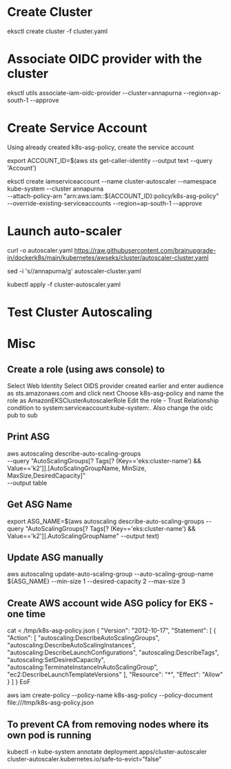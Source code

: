 # Create Cluster
eksctl create cluster -f cluster.yaml

# Associate OIDC provider with the cluster

eksctl utils associate-iam-oidc-provider --cluster=annapurna --region=ap-south-1 --approve

# Create Service Account

Using already created k8s-asg-policy, create the service account

export ACCOUNT_ID=$(aws sts get-caller-identity --output text --query 'Account')

eksctl create iamserviceaccount --name cluster-autoscaler --namespace kube-system --cluster annapurna \
    --attach-policy-arn "arn:aws:iam::${ACCOUNT_ID}:policy/k8s-asg-policy" \
    --override-existing-serviceaccounts --region=ap-south-1 --approve 

# Launch auto-scaler

curl -o autoscaler.yaml https://raw.githubusercontent.com/brainupgrade-in/dockerk8s/main/kubernetes/awseks/cluster/autoscaler-cluster.yaml

sed -i 's/<YOUR CLUSTER NAME>/annapurna/g' autoscaler-cluster.yaml 

kubectl apply -f cluster-autoscaler.yaml


# Test Cluster Autoscaling


# Misc
## Create a role (using aws console) to 
Select Web Identity
Select OIDS provider created earlier and enter audience as sts.amazonaws.com and click next
Choose k8s-asg-policy and name the  role as AmazonEKSClusterAutoscalerRole
Edit the role - Trust Relationship condition to 
system:serviceaccount:kube-system:<iamserviceaccount name>.  Also change the oidc pub to sub

## Print ASG 
aws autoscaling describe-auto-scaling-groups \
    --query "AutoScalingGroups[? Tags[? (Key=='eks:cluster-name') && Value=='k2']].[AutoScalingGroupName, MinSize, MaxSize,DesiredCapacity]" \
    --output table

## Get ASG Name

export ASG_NAME=$(aws autoscaling describe-auto-scaling-groups --query "AutoScalingGroups[? Tags[? (Key=='eks:cluster-name') && Value=='k2']].AutoScalingGroupName" --output text)    

## Update ASG manually

aws autoscaling  update-auto-scaling-group --auto-scaling-group-name ${ASG_NAME} --min-size 1 --desired-capacity 2 --max-size 3

## Create AWS account wide ASG policy for EKS - one time
cat <<EoF > /tmp/k8s-asg-policy.json
{
    "Version": "2012-10-17",
    "Statement": [
        {
            "Action": [
                "autoscaling:DescribeAutoScalingGroups",
                "autoscaling:DescribeAutoScalingInstances",
                "autoscaling:DescribeLaunchConfigurations",
                "autoscaling:DescribeTags",
                "autoscaling:SetDesiredCapacity",
                "autoscaling:TerminateInstanceInAutoScalingGroup",
                "ec2:DescribeLaunchTemplateVersions"
            ],
            "Resource": "*",
            "Effect": "Allow"
        }
    ]
}
EoF

aws iam create-policy --policy-name k8s-asg-policy --policy-document file:///tmp/k8s-asg-policy.json    

## To prevent CA from removing nodes where its own pod is running
kubectl -n kube-system annotate deployment.apps/cluster-autoscaler \
    cluster-autoscaler.kubernetes.io/safe-to-evict="false"